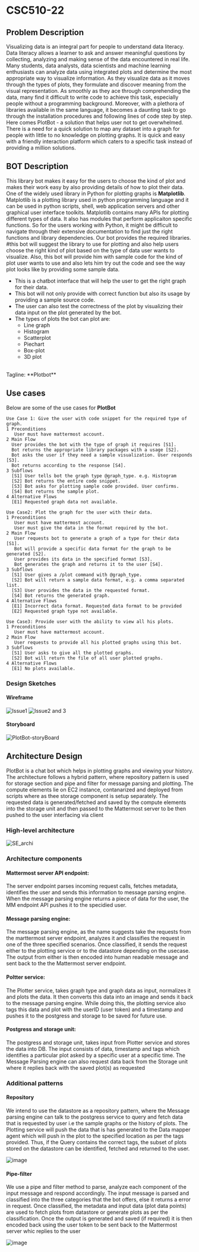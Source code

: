 # CSC510-22

## Problem Description

Visualizing data is an integral part for people to understand data literacy. Data literacy allows a learner to ask and answer meaningful questions by collecting, analyzing and making sense of the data encountered in real life. Many students, data analysts, data scientists and machine learning enthusiasts can analyze data using integrated plots and determine the most appropriate way to visualize information. As they visualize data as it moves through the types of plots, they formulate and discover meaning from the visual representation. As smoothly as they ace through comprehending the data, many find it difficult to write code to achieve this task, especially people without a programming background. Moreover, with a plethora of libraries available in the same language, it becomes a daunting task to go through the installation procedures and following lines of code step by step. Here comes PlotBot - a solution that helps user not to get overwhelmed. There is a need for a quick solution to map any dataset into a graph for people with little to no knowledge on plotting graphs. It is quick and easy with a friendly interaction platform which caters to a specific task instead of providing a million solutions.

## BOT Description
This library bot makes it easy for the users to choose the kind of plot and makes their work easy by also providing details of how to plot their data. One of the widely used library in Python for plotting graphs is **Matplotlib**. Matplotlib is a plotting library used in python programming language and it can be used in python scripts, shell, web application servers and other graphical user interface toolkits. Matplotlib contains many APIs for plotting different types of data. It also has modules that perform applicaiton specific functions. So for the users working with Python, it might be difficult to navigate through their extensive documentation to find just the right functions and library dependencies. Our bot provides the required libraries. #this bot will suggest the library to use for  plotting and also help users choose the right kind of plot based on the type of data user wants to visualize. Also, this bot will provide him with sample code for the kind of plot user wants to use and also lets him try out the code and see the way plot looks like by providing some sample data.  
* This is a chatbot interface that will help the user to get the right graph for their data.
* This bot will not only provide with correct function but also its usage by providing a sample source code.
* The user can also test the correctness of the plot by visualizing their data input on the plot generated by the bot.
* The types of plots the bot can plot are:
   * Line graph
   * Histogram
   * Scatterplot
   * Piechart
   * Box-plot
   * 3D plot
 <br>
Tagline: **Plotbot**

## Use cases
Below are some of the use cases for **PlotBot**
```
Use Case 1: Give the user with code snippet for the required type of graph.
1 Preconditions
   User must have mattermost account.
2 Main Flow
  User provides the bot with the type of graph it requires [S1].
  Bot returns the appropriate library packages with a usage [S2].
  Bot asks the user if they need a sample visualization. User responds [S3].
  Bot returns according to the response [S4].
3 Subflows
  [S1] User tells bot the graph type @graph_type. e.g. Histogram
  [S2] Bot returns the entire code snippet.
  [S3] Bot asks for plotting sample code provided. User confirms.
  [S4] Bot returns the sample plot.
4 Alternative Flows
  [E1] Requested graph data not available.
```
```
Use Case2: Plot the graph for the user with their data.
1 Preconditions
   User must have mattermost account.
   User must give the data in the format required by the bot.
2 Main Flow
   User requests bot to generate a graph of a type for their data [S1].
   Bot will provide a specific data format for the graph to be generated [S2].
   User provides its data in the specified format [S3].
   Bot generates the graph and returns it to the user [S4].
3 Subflows
  [S1] User gives a /plot command with @graph_type.
  [S2] Bot will return a sample data format, e.g. a comma separated list.
  [S3] User provides the data in the requested format.
  [S4] Bot returns the generated graph.
4 Alternative Flows
  [E1] Incorrect data format. Requested data format to be provided
  [E2] Requested graph type not available.
```
```
Use Case3: Provide user with the ability to view all his plots.
1 Preconditions
   User must have mattermost account.
2 Main Flow
   User requests to provide all his plotted graphs using this bot.
3 Subflows
  [S1] User asks to give all the plotted graphs.
  [S2] Bot will return the file of all user plotted graphs. 
4 Alternative Flows
  [E1] No plots available.
```


### Design Sketches

#### Wireframe  
![Issue1](https://media.github.ncsu.edu/user/13256/files/f077f900-e0a9-11e9-9d30-c3348e7971da)
![Issue2 and 3](https://media.github.ncsu.edu/user/13256/files/4e144180-e0ba-11e9-9578-6536d96073c3)
#### Storyboard
![PlotBot-storyBoard](https://media.github.ncsu.edu/user/13110/files/587c0e80-e0ad-11e9-9317-2cd3607b8e27)


## Architecture Design
PlotBot is a chat bot which helps in plotting graphs and viewing your history. The architecture follows a hybrid pattern, where repository pattern is used for storage section and pipe and filter for message parsing and plotting. The compute elements lie on EC2 instance, contanarized and deployed from scripts where as thee storage component is setup separately. The requested data is generated/fetched and saved by the compute elements into the storage unit and then passed to the Mattermost server to be then pushed to the user interfacing via client

### High-level architecture  
![SE_archi](https://media.github.ncsu.edu/user/13071/files/625a3d80-e0be-11e9-9e92-e9e9de2252d8)

### Architecture components
#### Mattermost server API endpoint: 
The server endpoint parses incoming request calls, fetches metadata, identifies the user and sends this information to message parsing engine. When the message parsing engine returns a piece of data for the user, the MM endpoint API pushes it to the specidied user.
#### Message parsing engine: 
The message parsing engine, as the name suggests take the requests from the marttermost server endpoint, analyzes it and classifies the request in one of the three specified scenarios. Once classified, it sends the request either to the plotting service or to the datastore depending on the usecase. The output from either is then encoded into human readable message and sent back to the the Mattermost server endpoint.
#### Poltter service:
The Plotter service, takes graph type and graph data as input, normalizes it and plots the data. It then converts this data into an image and sends it back to the message parsing engine. While doing this, the plotting service also tags this data and plot with the userID (user token) and a timestamp and pushes it to the postgress and storage to be saved for future use.
#### Postgress and storage unit:
The postgress and storage unit, takes input from Plotter service and stores the data into DB. The input consists of data, timestamp and tags which identifies a particular plot asked by a specific user at a specific time. The Message Parsing engine can also request data back from the Storage unit where it replies back with the saved plot(s) as requested


### Additional patterns

#### Repository 
We intend to use the datastore as a repository pattern, where the Message parsing engine can talk to the postgress service to query and fetch data that is requested by user i.e the sample graphs or the history of plots. The Plotting service will push the data that is has generated to the Data mapper agent which will push in the plot to the specified location as per the tags provided. Thus, if the Query contains the correct tags, the subset of plots stored on the datastore can be identified, fetched and returned to the user.

![image](https://media.github.ncsu.edu/user/13071/files/e4a12c80-e0d3-11e9-9425-a153a6294670)

#### Pipe-filter
We use a pipe and filter method to parse, analyze each component of the input message and respond accordingly.
The input message is parsed and classified into the three categories that the bot offers, else it returns a error in request. Once classified, the metadata and input data (plot data points) are used to fetch plots from datastore or generate plots as per the classification. Once the output is generated and saved (if required) it is then encoded back using the user token to be sent back to the Mattermost server whic replies to the user

![image](https://media.github.ncsu.edu/user/13071/files/0a323400-e0dc-11e9-846c-bf429df10f06)


